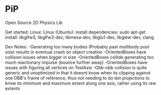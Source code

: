 # PiP
Open Source 2D Physics Lib

Get started:
Linux:
Linux (Ubuntu):
install dependencies:
sudo apt-get install:
libglfw3, libglfw3-dev, libmesa-dev, libglu1-dev, libglew-dev, clang


Dev Notes:
-Generating too many bodies (Probably past multibody pool size) results in eventual crash on object creation
-OrientedBoxes have collision issues when bigger in size
-OrientedBoxes collide generating too much reactionary impulse (bounce further away)
-OrientedBoxes have issues with figuring all vertices on TestAxis
-Obb-obb collision is quite generic and unoptimized in that it doesnt know when its clipping against one OBB's frame of reference, thus not needing to do dot projections to know its minimum and maximum extent along one axis, rather using its raw extents